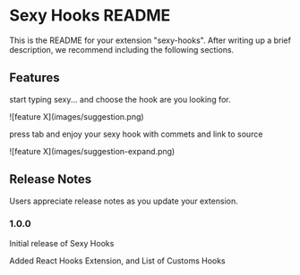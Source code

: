 # Sexy Hooks README

This is the README for your extension "sexy-hooks". After writing up a brief description, we recommend including the following sections.

## Features

start typing sexy... and choose the hook are you looking for.

\!\[feature X\]\(images/suggestion.png\)

press tab and enjoy your sexy hook with commets and link to source

\!\[feature X\]\(images/suggestion-expand.png\)

## Release Notes

Users appreciate release notes as you update your extension.

### 1.0.0

Initial release of Sexy Hooks

Added React Hooks Extension, and List of Customs Hooks
